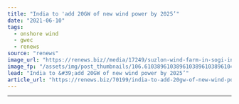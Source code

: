 ```yaml
---
title: "India to 'add 20GW of new wind power by 2025’"
date: "2021-06-10"
tags: 
  - onshore wind
  - gwec
  - renews
source: "renews"
image_url: "https://renews.biz//media/17249/suzlon-wind-farm-in-sogi-in-india-credit-suzlon.jpg?mode=crop&width=770&heightratio=0.6103896103896103896103896104&slimmage=true"
image_fp: "/assets/img/post_thumbnails/106.6103896103896103896103896104&slimmage=true"
lead: "India to &#39;add 20GW of new wind power by 2025’"
article_url: "https://renews.biz/70199/india-to-add-20gw-of-new-wind-power-by-2025/"
---
```


---
